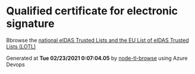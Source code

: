 # Qualified certificate for electronic signature 
 Bbrowse the [national eIDAS Trusted Lists and the EU List of eIDAS Trusted Lists (LOTL)](https://webgate.ec.europa.eu/tl-browser/#/) 
 
 
Generated at **Tue 02/23/2021  0:07:04.05** by [node-tl-browse](https://github.com/ymedlop/node-tl-browser) using Azure Devops 
